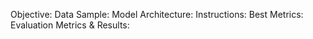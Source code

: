 Objective:
Data Sample:
Model Architecture: 
Instructions: 
Best Metrics: 
Evaluation Metrics & Results: 

